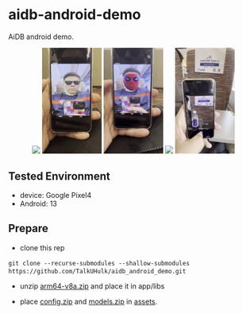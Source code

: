 # aidb-android-demo

AiDB android demo.

<p align="center">
 <img src="./doc/android.gif"             width="120px"/>
 <img src="./doc/android_front_base.gif"  width="120px"/>
 <img src="./doc/android_front_dense.gif" width="120px"/>
 <img src="./doc/android_yolox.gif"       width="120px"/>
 <img src="./doc/android_ocr.gif"         width="120px"/>
<p align="center">


## Tested Environment

* device: Google Pixel4
* Android: 13
  
## Prepare

* clone this rep

```agsl
git clone --recurse-submodules --shallow-submodules https://github.com/TalkUHulk/aidb_android_demo.git
```

* unzip [arm64-v8a.zip](https://github.com/TalkUHulk/aidb_android_demo/releases/download/v1.0/arm64-v8a.zip) and place it in app/libs

* place [config.zip](https://github.com/TalkUHulk/aidb_android_demo/releases/download/v1.0/config.zip) and [models.zip](https://github.com/TalkUHulk/aidb_android_demo/releases/download/v1.0/models.zip) in [assets](app/src/main/assets). 


